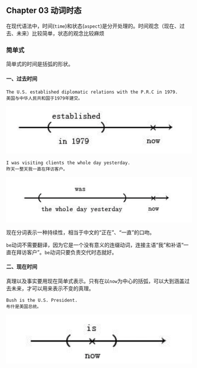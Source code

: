 ## Chapter 03 动词时态

在现代语法中，时间(`time`)和状态(`aspect`)是分开处理的。时间观念（现在、过去、未来）比较简单，状态的观念比较麻烦

### 简单式

简单式的时间是括弧的形状。

#### 一、过去时间

```
The U.S. established diplomatic relations with the P.R.C in 1979.
美国与中华人民共和国于1979年建交。
```

<p align="center">
  <img src="./images/1.png" />
</p>

```
I was visiting clients the whole day yesterday.
昨天一整天我一直在拜访客户。
```

<p align="center">
  <img src="./images/2.png" />
</p>

现在分词表示一种持续性，相当于中文的“正在”、“一直”的口吻。

`be`动词不需要翻译，因为它是一个没有意义的连缀动词，连接主语“我”和补语“一直在拜访客户”。`be`动词只要负责交代时态就好。


#### 二、现在时间

真理以及事实要用现在简单式表示。只有在以`now`为中心的括弧，可以大到涵盖过去未来，才可以用来表示不变的真理。

```
Bush is the U.S. President.
布什是美国总统。
```
<p align="center">
  <img src="./images/3.png" />
</p>










